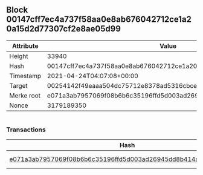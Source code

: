 ## Block 00147cff7ec4a737f58aa0e8ab676042712ce1a20a15d2d77307cf2e8ae05d99

Attribute | Value
--- | ---
Height | 33940
Hash | 00147cff7ec4a737f58aa0e8ab676042712ce1a20a15d2d77307cf2e8ae05d99
Timestamp | 2021-04-24T04:07:08+00:00
Target | 00254142f49eaaa504dc75712e8378ad5316cbcead634704b3734b6271167cc4
Merke root | e071a3ab7957069f08b6b6c35196ffd5d003ad26945dd8b414a6767bf3d1cb6f
Nonce | 3179189350

```

```

### Transactions

Hash | Amount
--- | ---
[e071a3ab7957069f08b6b6c35196ffd5d003ad26945dd8b414a6767bf3d1cb6f](e071a3ab7957069f08b6b6c35196ffd5d003ad26945dd8b414a6767bf3d1cb6f.md) | 10.00000000 SKEPTI 
